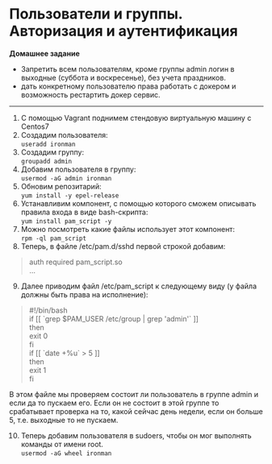 # Пользователи и группы. Авторизация и аутентификация 
**Домашнее задание**  
- Запретить всем пользователям, кроме группы admin логин в выходные (суббота и воскресенье), без учета праздников.
- дать конкретному пользователю права работать с докером и возможность рестартить докер сервис.

---
1. С помощью Vagrant поднимем стендовую виртуальную машину с Сentos7  
2. Создадим пользователя:  
`useradd ironman`  
3. Создадим группу:  
`groupadd admin`
4. Добавим пользователя в группу:  
`usermod -aG admin ironman`
5. Обновим репозитарий:  
`yum install -y epel-release`  
6. Устанавливим компонент, с помощью которого сможем описывать правила входа в виде bash-скрипта:  
`yum install pam_script -y`
7. Можно посмотреть какие файлы использует этот компонент:  
`rpm -ql pam_script`
8. Теперь, в файле /etc/pam.d/sshd первой строкой добавим:  
> auth required pam_script.so  
> ...

9. Далее приводим файл /etc/pam_script к следующему виду (у файла должны быть права на исполнение):  
> #!/bin/bash  
> if [[ \`grep $PAM_USER /etc/group | grep 'admin'\` ]]  
> then  
> exit 0  
> fi  
> if [[ \`date +%u\` > 5 ]]  
> then  
> exit 1  
> fi  

В этом файле мы проверяем состоит ли пользователь в группе admin и если да то пускаем его. Если он не состоит в этой группе то срабатывает проверка на то, какой сейчас день недели, если он больше 5, т.е. выходные то не пускаем.  

10. Теперь добавим пользователя в sudoers, чтобы он мог выполнять команды от имени root.  
`usermod -aG wheel ironman`
